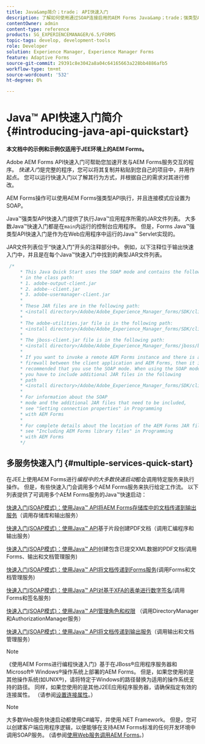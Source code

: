 ```yaml
---
title: Java&amp简介；trade； API快速入门
description: 了解如何使用通过SOAP连接启用的AEM Forms Java&amp；trade；强类型API来执行AEM Forms操作。
contentOwner: admin
content-type: reference
products: SG_EXPERIENCEMANAGER/6.5/FORMS
topic-tags: develop, development-tools
role: Developer
solution: Experience Manager, Experience Manager Forms
feature: Adaptive Forms
source-git-commit: 29391c8e3042a8a04c64165663a228bb4886afb5
workflow-type: tm+mt
source-wordcount: '532'
ht-degree: 0%

---
```


# Java™ API快速入门简介 {#introducing-java-api-quickstart}

**本文档中的示例和示例仅适用于JEE环境上的AEM Forms。**

Adobe AEM Forms API快速入门可帮助您加速开发与AEM Forms服务交互的程序。 *快速入门*&#x200B;是完整的程序，您可以将其复制并粘贴到您自己的项目中，并用作起点。 您可以运行快速入门以了解其行为方式，并根据自己的需求对其进行修改。

AEM Forms操作可以使用AEM Forms强类型API执行，并且连接模式应设置为SOAP。

Java™强类型API快速入门提供了执行Java™应用程序所需的JAR文件列表。 大多数Java™快速入门都是在`main`内运行的控制台应用程序。 但是，Forms Java™强类型API快速入门是作为在Web应用程序中运行的Java™ Servlet实现的。

JAR文件列表位于“快速入门”开头的注释部分中。 例如，以下注释位于输出快速入门中，并且是在每个Java™快速入门中找到的典型JAR文件列表。

```java
 /*
     * This Java Quick Start uses the SOAP mode and contains the following JAR files
     * in the class path:
     * 1. adobe-output-client.jar
     * 2. adobe--client.jar
     * 3. adobe-usermanager-client.jar
     *
     * These JAR files are in the following path:
     * <install directory>/Adobe/Adobe_Experience_Manager_forms/SDK/client-libs/common
     *
     * The adobe-utilities.jar file is in the following path:
     * <install directory>/Adobe/Adobe_Experience_Manager_forms/SDK/client-libs/jboss
     *
     * The jboss-client.jar file is in the following path:
     * <install directory>/Adobe/Adobe_Experience_Manager_forms/jboss/bin/client
     *
     * If you want to invoke a remote AEM Forms instance and there is a
     * firewall between the client application and AEM Forms, then it is
     * recommended that you use the SOAP mode. When using the SOAP mode,
     * you have to include additional JAR files in the following
     * path
     * <install directory>/Adobe/Adobe_Experience_Manager_forms/SDK/client-libs/thirdparty
     *
     * For information about the SOAP
     * mode and the additional JAR files that need to be included,
     * see "Setting connection properties" in Programming
     * with AEM Forms
     *
     * For complete details about the location of the AEM Forms JAR files,
     * see "Including AEM Forms library files" in Programming
     * with AEM Forms
     */
```

## 多服务快速入门 {#multiple-services-quick-start}

在JEE上使用AEM Forms进行&#x200B;*编程中的大多数快速启动*&#x200B;都会调用特定服务来执行操作。 但是，有些快速入门会调用多个AEM Forms服务来执行给定工作流。 以下列表提供了可调用多个AEM Forms服务的Java™快速启动：

[快速入门(SOAP模式)：使用Java™ API将AEM Forms存储库中的文档传递到输出服务](/help/forms/developing/output-service-java-api-quick.md#quick-start-soap-mode-passing-a-document-located-in-the-repository-to-the-output-service-using-the-java-api)（调用存储库和输出服务）

[快速入门(SOAP模式)：使用Java™ API](/help/forms/developing/output-service-java-api-quick.md#quick-start-soap-mode-creating-a-pdf-document-based-on-fragments-using-the-java-api)基于片段创建PDF文档（调用汇编程序和输出服务）

[快速入门(SOAP模式)：使用Java™ API](/help/forms/developing/forms-service-api-quick-starts.md#quick-start-soap-mode-creating-pdf-documents-with-submitted-xml-data-using-the-java-api)创建包含已提交XML数据的PDF文档(调用Forms、输出和文档管理服务)

[快速入门(SOAP模式)：使用Java™ API将文档传递到Forms服务](/help/forms/developing/forms-service-api-quick-starts.md#quick-start-soap-mode-passing-documents-to-the-forms-service-using-the-java-api)(调用Forms和文档管理服务)

[快速入门(SOAP模式)：使用Java™ API对基于XFA的表单进行数字签名](/help/forms/developing/signature-service-java-api-quick.md#quick-start-soap-mode-digitally-signing-a-xfa-based-form-using-the-java-api)(调用Forms和签名服务)

[快速入门(SOAP模式)：使用Java™ API管理角色和权限](/help/forms/developing/user-manager-java-api-quick.md#quick-start-soap-mode-managing-roles-and-permissions-using-the-java-api) （调用DirectoryManager和AuthorizationManager服务）

[快速入门(SOAP模式)：使用Java™ API将文档传递到输出服务](/help/forms/developing/output-service-java-api-quick.md#quick-start-soap-mode-passing-documents-to-the-output-service-using-the-java-api)（调用输出和文档管理服务）

>[!NOTE]
>
>《使用AEM Forms进行编程快速入门》基于在JBoss®应用程序服务器和Microsoft® Windows®操作系统上部署的AEM Forms。 但是，如果您使用的是其他操作系统(如UNIX®)，请将特定于Windows的路径替换为适用的操作系统支持的路径。 同样，如果您使用的是其他J2EE应用程序服务器，请确保指定有效的连接属性。 （请参阅[设置连接属性](/help/forms/developing/invoking-aem-forms-using-java.md#setting-connection-properties)。）

>[!NOTE]
>
>大多数Web服务快速启动都使用C#编写，并使用.NET Framework。 但是，您可以创建客户端应用程序逻辑，以便能够在支持AEM Forms标准的任何开发环境中调用SOAP服务。 (请参阅[使用Web服务调用AEM Forms](/help/forms/developing/invoking-aem-forms-using-web.md#invoking-aem-forms-using-web-services)。)
